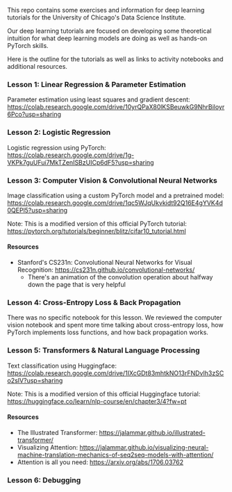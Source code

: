 This repo contains some exercises and information for deep learning tutorials for the University of Chicago's Data Science Institute.

Our deep learning tutorials are focused on developing some theoretical intuition for what deep learning models are doing as well as hands-on PyTorch skills.

Here is the outline for the tutorials as well as links to activity notebooks and additional resources.

### Lesson 1: Linear Regression & Parameter Estimation

Parameter estimation using least squares and gradient descent: https://colab.research.google.com/drive/10yrQPaX80lKSBeuwkG9NhrBiloyr6Pco?usp=sharing

### Lesson 2: Logistic Regression

Logistic regression using PyTorch: https://colab.research.google.com/drive/1g-VKPk7guUFui7MkTZenISBzUICp6dF5?usp=sharing

### Lesson 3: Computer Vision & Convolutional Neural Networks

Image classification using a custom PyTorch model and a pretrained model: https://colab.research.google.com/drive/1qc5WJqUkvkidt92Q16E4gYVK4d0QEPl5?usp=sharing

Note: This is a modified version of this official PyTorch tutorial: https://pytorch.org/tutorials/beginner/blitz/cifar10_tutorial.html

#### Resources
- Stanford's CS231n: Convolutional Neural Networks for Visual Recognition: https://cs231n.github.io/convolutional-networks/
  - There's an animation of the convolution operation about halfway down the page that is very helpful

### Lesson 4: Cross-Entropy Loss & Back Propagation

There was no specific notebook for this lesson. We reviewed the computer vision notebook and spent more time talking about cross-entropy loss, how PyTorch implements loss functions, and how back propagation works.

### Lesson 5: Transformers & Natural Language Processing

Text classification using Huggingface: https://colab.research.google.com/drive/1IXcGDt83mhtkNO13rFNDvIh3zSCo2sIV?usp=sharing

Note: This is a modified version of this official Huggingface tutorial: https://huggingface.co/learn/nlp-course/en/chapter3/4?fw=pt

#### Resources
- The Illustrated Transformer: https://jalammar.github.io/illustrated-transformer/
- Visualizing Attention: https://jalammar.github.io/visualizing-neural-machine-translation-mechanics-of-seq2seq-models-with-attention/
- Attention is all you need: https://arxiv.org/abs/1706.03762

### Lesson 6: Debugging

